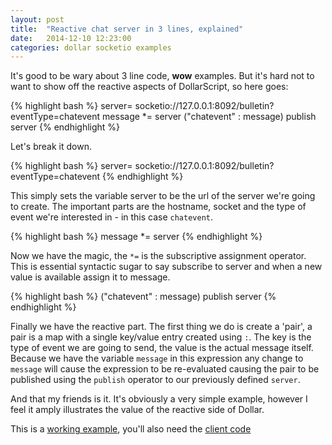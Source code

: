 ```yaml
---
layout: post
title:  "Reactive chat server in 3 lines, explained"
date:   2014-12-10 12:23:00
categories: dollar socketio examples
---
```


It's good to be wary about 3 line code, **wow** examples. But it's hard not to want to show off the reactive aspects of DollarScript, so here goes:

{% highlight bash %}
server= socketio://127.0.0.1:8092/bulletin?eventType=chatevent
message *= server
("chatevent" : message) publish server
{% endhighlight %}

Let's break it down.

{% highlight bash %}
server= socketio://127.0.0.1:8092/bulletin?eventType=chatevent
{% endhighlight %}

This simply sets the variable server to be the url of the server we're going to create. The important parts are the hostname, socket and the type of event we're interested in - in this case `chatevent`.

{% highlight bash %}
message *= server
{% endhighlight %}

Now we have the magic, the `*=` is the subscriptive assignment operator. This is essential syntactic sugar to say subscribe to server and when a new value is available assign it to message.

{% highlight bash %}
("chatevent" : message) publish server
{% endhighlight %}

Finally we have the reactive part. The first thing we do is create a 'pair', a pair is a map with a single key/value entry created using `:`. The key is the type of event we are going to send, the value is the actual message itself. Because we have the variable `message` in this expression any change to `message` will cause the expression to be re-evaluated causing the pair to be published using the `publish` operator to our previously defined `server`.

And that my friends is it. It's obviously a very simple example, however I feel it amply illustrates the value of the reactive side of Dollar.

This is a [working example](https://github.com/neilellis/dollar/blob/master/dollar-examples/src/main/resources/bulletin.ds), you'll also need the [client code](https://github.com/neilellis/dollar/blob/master/dollar-examples/src/main/webapp/index.html)
